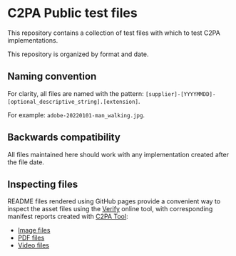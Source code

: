 # C2PA Public test files

This repository contains a collection of test files with which to test C2PA implementations.

This repository is organized by format and date. 

## Naming convention 

For clarity, all files are named with the pattern: `[supplier]-[YYYYMMDD]-[optional_descriptive_string].[extension]`.

For example: `adobe-20220101-man_walking.jpg`.

## Backwards compatibility 

All files maintained here should work with any implementation created after the file date.

## Inspecting files

README files rendered using GitHub pages provide a convenient way to inspect the asset files using the [Verify](https://contentcredentials.org/verify) online tool, with corresponding manifest reports created with [C2PA Tool](https://opensource.contentauthenticity.org/docs/c2patool/):

- [Image files](https://c2pa.org/public-testfiles/image/)
- [PDF files](https://c2pa.org/public-testfiles/pdf/)
- [Video files](https://c2pa.org/public-testfiles/video/)